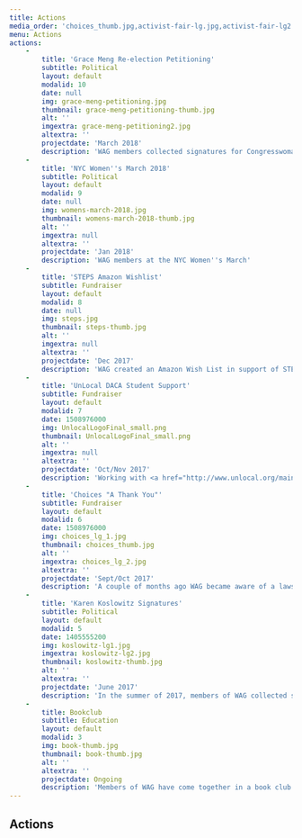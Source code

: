 ```yaml
---
title: Actions
media_order: 'choices_thumb.jpg,activist-fair-lg.jpg,activist-fair-lg2.jpg,activist-fair-thumb.jpg,book-thumb.jpg,choices_lg_1.jpg,choices_lg_2.jpg,ides-lg-2.jpg,ides-lg1.jpg,ides-thumb.jpg,koslowitz-lg1.jpg,koslowitz-lg2.jpg,koslowitz-thumb.jpg,postcards-va-thumb.jpg,postcards_va_lg.jpg,UnlocalLogoFinal_small.png'
menu: Actions
actions:
    -
        title: 'Grace Meng Re-election Petitioning'
        subtitle: Political
        layout: default
        modalid: 10
        date: null
        img: grace-meng-petitioning.jpg
        thumbnail: grace-meng-petitioning-thumb.jpg
        alt: ''
        imgextra: grace-meng-petitioning2.jpg
        altextra: ''
        projectdate: 'March 2018'
        description: 'WAG members collected signatures for Congresswoman Grace Meng''s Re-election Campaign.'
    -
        title: 'NYC Women''s March 2018'
        subtitle: Political
        layout: default
        modalid: 9
        date: null
        img: womens-march-2018.jpg
        thumbnail: womens-march-2018-thumb.jpg
        alt: ''
        imgextra: null
        altextra: ''
        projectdate: 'Jan 2018'
        description: 'WAG members at the NYC Women''s March'
    -
        title: 'STEPS Amazon Wishlist'
        subtitle: Fundraiser
        layout: default
        modalid: 8
        date: null
        img: steps.jpg
        thumbnail: steps-thumb.jpg
        alt: ''
        imgextra: null
        altextra: ''
        projectdate: 'Dec 2017'
        description: 'WAG created an Amazon Wish List in support of STEPS To End Family Violence. Please visit <a href="https://www.egscf.org/programs/steps/">https://www.egscf.org/programs/steps/</a> for more information.'
    -
        title: 'UnLocal DACA Student Support'
        subtitle: Fundraiser
        layout: default
        modalid: 7
        date: 1508976000
        img: UnlocalLogoFinal_small.png
        thumbnail: UnlocalLogoFinal_small.png
        alt: ''
        imgextra: null
        altextra: ''
        projectdate: 'Oct/Nov 2017'
        description: 'Working with <a href="http://www.unlocal.org/main-page/">UnLocal</a>, WAG members raised money to pay legal fees for a DACA recipient to apply for a Greencard.'
    -
        title: 'Choices "A Thank You"'
        subtitle: Fundraiser
        layout: default
        modalid: 6
        date: 1508976000
        img: choices_lg_1.jpg
        thumbnail: choices_thumb.jpg
        alt: ''
        imgextra: choices_lg_2.jpg
        altextra: ''
        projectdate: 'Sept/Oct 2017'
        description: 'A couple of months ago WAG became aware of a lawsuit that Attorney General Eric Schneiderman was bringing against a group of people who had been standing outside and harassing the clients of Choices Womens Medical Center. We sent a letter to thank @agschneiderman, but felt strongly that we also needed to support the staff of Choices for their daily commitment to reproductive healthcare. WAG members visited @choiceswomensmedical this week to deliver those gifts (a Keurig, water cooler, and microwave) for the staff. We were treated to a tour of their fantastic facilities by Administrator Kelly Mallinson and got to meet and chat with the founder and CEO, Merle Hoffman. Merle is a true warrior and has been fighting for women''s reproductive healthcare for over 40 years! It was an honor to meet both of these inspiring women and their amazing staff. Looking forward to a long and productive relationship with these women and their extraordinary facility! Thank you Choices'
    -
        title: 'Karen Koslowitz Signatures'
        subtitle: Political
        layout: default
        modalid: 5
        date: 1405555200
        img: koslowitz-lg1.jpg
        imgextra: koslowitz-lg2.jpg
        thumbnail: koslowitz-thumb.jpg
        alt: ''
        altextra: ''
        projectdate: 'June 2017'
        description: 'In the summer of 2017, members of WAG collected signatures for Karen Koslowitz''s petitions to be an incumbent on the ballot for her New York City Council seat. We helped Councilwoman Koslowitz''s office collect over 100 signatures.'
    -
        title: Bookclub
        subtitle: Education
        layout: default
        modalid: 3
        img: book-thumb.jpg
        thumbnail: book-thumb.jpg
        alt: ''
        altextra: ''
        projectdate: Ongoing
        description: 'Members of WAG have come together in a book club in order to explore and understand issues of race and privilege in our communities and our own lives. Our group began with <i>Waking Up White</i> by Debby Irving. We have continued to select texts that we believe can inform and expand our understandings of race and privilege.'
---
```


## Actions
